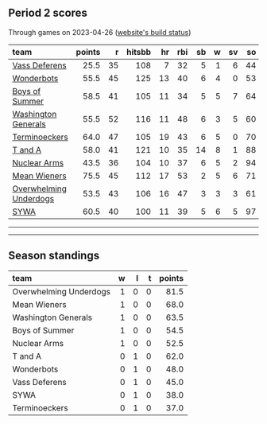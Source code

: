 

## Period 2 scores

Through games on 2023-04-26 ([website's build status](https://github.com/brian-bot/pl-site/actions))


|team                   | points|  r| hitsbb| hr| rbi| sb|  w| sv| so|   era|  whip|
|:----------------------|------:|--:|------:|--:|---:|--:|--:|--:|--:|-----:|-----:|
|[Vass Deferens](./vassdeferens)|   25.5| 35|    108|  7|  32|  5|  1|  6| 44| 7.395| 1.758|
|[Wonderbots](./wonderbots)|   55.5| 45|    125| 13|  40|  6|  4|  0| 53| 4.455| 1.215|
|[Boys of Summer](./boysofsummer)|   58.5| 41|    105| 11|  34|  5|  5|  7| 64| 2.394| 1.049|
|[Washington Generals](./washingtongenerals)|   55.5| 52|    116| 11|  48|  6|  3|  5| 60| 5.612| 1.449|
|[Terminoeckers](./terminoeckers)|   64.0| 47|    105| 19|  43|  6|  5|  0| 70| 4.099| 1.084|
|[T and A](./tanda)     |   58.0| 41|    121| 10|  35| 14|  8|  1| 88| 4.500| 1.291|
|[Nuclear Arms](./nucleararms)|   43.5| 36|    104| 10|  37|  6|  5|  2| 94| 5.292| 1.320|
|[Mean Wieners](./meanwieners)|   75.5| 45|    112| 17|  53|  2|  5|  6| 71| 2.400| 0.833|
|[Overwhelming Underdogs](./overwhelmingunderdogs)|   53.5| 43|    106| 16|  47|  3|  3|  3| 61| 3.900| 1.200|
|[SYWA](./sywa)         |   60.5| 40|    100| 11|  39|  5|  6|  5| 97| 2.802| 1.005|

* * *
* * *

## Season standings


|team                   |  w|  l|  t| points|
|:----------------------|--:|--:|--:|------:|
|Overwhelming Underdogs |  1|  0|  0|   81.5|
|Mean Wieners           |  1|  0|  0|   68.0|
|Washington Generals    |  1|  0|  0|   63.5|
|Boys of Summer         |  1|  0|  0|   54.5|
|Nuclear Arms           |  1|  0|  0|   52.5|
|T and A                |  0|  1|  0|   62.0|
|Wonderbots             |  0|  1|  0|   48.0|
|Vass Deferens          |  0|  1|  0|   45.0|
|SYWA                   |  0|  1|  0|   38.0|
|Terminoeckers          |  0|  1|  0|   37.0|


